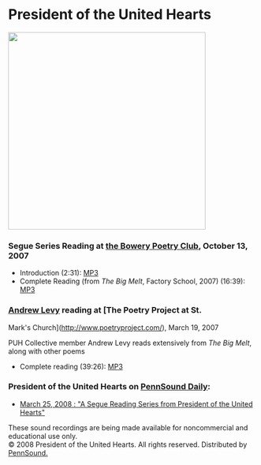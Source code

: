 President of the United Hearts
==============================

<img src="http://factoryschool.com/pubs/puh/9781600019883.jpg" width="400" />

### Segue Series Reading at [the Bowery Poetry Club](Segue-BPC.html), October 13, 2007

-   Introduction (2:31): [MP3](http://media.sas.upenn.edu/pennsound/groups/President-of-the-United-Hearts/PUH_01_Intro_Segue-Series_BPC_10-13-07.mp3)
-   Complete Reading (from *The Big Melt*, Factory School, 2007) (16:39): [MP3](http://media.sas.upenn.edu/pennsound/groups/President-of-the-United-Hearts/PUH_02_Complete-Reading_Segue-Series_BPC_10-13-07.mp3)

### [Andrew Levy](Levy.html) reading at [The Poetry Project at St.
Mark's Church](http://www.poetryproject.com/), March 19, 2007

PUH Collective member Andrew Levy reads extensively from *The Big Melt*, along with other poems

-   Complete reading (39:26): [MP3](http://media.sas.upenn.edu/pennsound/authors/Levy/Levy-Andrew_Complete-Reading_St-Marks-Poetry-Project-3-19-07.mp3)

### President of the United Hearts on [PennSound Daily](http://writing.upenn.edu/pennsound/daily):

-   [March 25, 2008 : "A Segue Reading Series from President of the United Hearts"](http://writing.upenn.edu/pennsound/daily/200803.php#25_21:12)

These sound
recordings are being made available for noncommercial and educational
use only.  
© 2008 President of the United Hearts. All rights reserved. Distributed by [PennSound.](../index.html)
